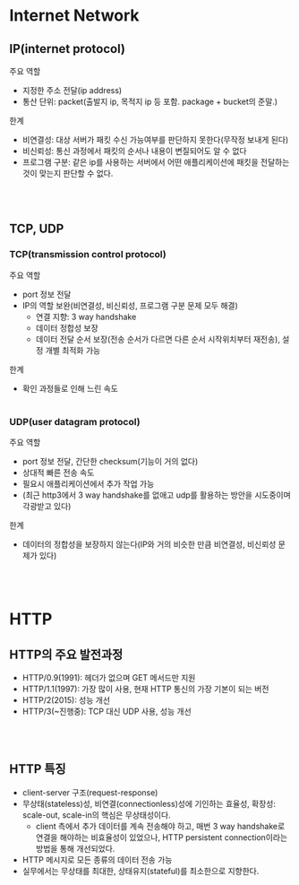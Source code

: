 

# Internet Network

## IP(internet protocol)

주요 역할
- 지정한 주소 전달(ip address)
- 통산 단위: packet(출발지 ip, 목적지 ip 등 포함. package + bucket의 준말.)

한계
- 비연결성: 대상 서버가 패킷 수신 가능여부를 판단하지 못한다(무작정 보내게 된다)
- 비신뢰성: 통신 과정에서 패킷의 순서나 내용이 변질되어도 알 수 없다
- 프로그램 구분: 같은 ip를 사용하는 서버에서 어떤 애플리케이션에 패킷을 전달하는 것이 맞는지 판단할 수 없다.

<br></br>
## TCP, UDP
### TCP(transmission control protocol)
주요 역할
- port 정보 전달
- IP의 역할 보완(비연결성, 비신뢰성, 프로그램 구분 문제 모두 해결)
	- 연결 지향: 3 way handshake
    - 데이터 정합성 보장
    - 데이터 전달 순서 보장(전송 순서가 다르면 다른 순서 시작위치부터 재전송), 설정 개별 최적화 가능

한계
- 확인 과정들로 인해 느린 속도
<br></br>
### UDP(user datagram protocol)
주요 역할
- port 정보 전달, 간단한 checksum(기능이 거의 없다)
- 상대적 빠른 전송 속도
- 필요시 애플리케이션에서 추가 작업 가능
- (최근 http3에서 3 way handshake를 없애고 udp를 활용하는 방안을 시도중이며 각광받고 있다)

한계
- 데이터의 정합성을 보장하지 않는다(IP와 거의 비슷한 만큼 비연결성, 비신뢰성 문제가 있다)


<br></br>
# HTTP
## HTTP의 주요 발전과정
- HTTP/0.9(1991): 헤더가 없으며 GET 메서드만 지원
- HTTP/1.1(1997): 가장 많이 사용, 현재 HTTP 통신의 가장 기본이 되는 버전
- HTTP/2(2015): 성능 개선
- HTTP/3(~진행중): TCP 대신 UDP 사용, 성능 개선

<br></br>
## HTTP 특징
- client-server 구조(request-response)
- 무상태(stateless)성, 비연결(connectionless)성에 기인하는 효율성, 확장성: scale-out, scale-in의 핵심은 무상태성이다.
	- client 측에서 추가 데이터를 계속 전송해야 하고, 매번 3 way handshake로 연결을 해야하는 비효율성이 있었으나, HTTP persistent connection이라는 방법을 통해 개선되었다.
- HTTP 메시지로 모든 종류의 데이터 전송 가능
- 실무에서는 무상태를 최대한, 상태유지(stateful)를 최소한으로 지향한다.














